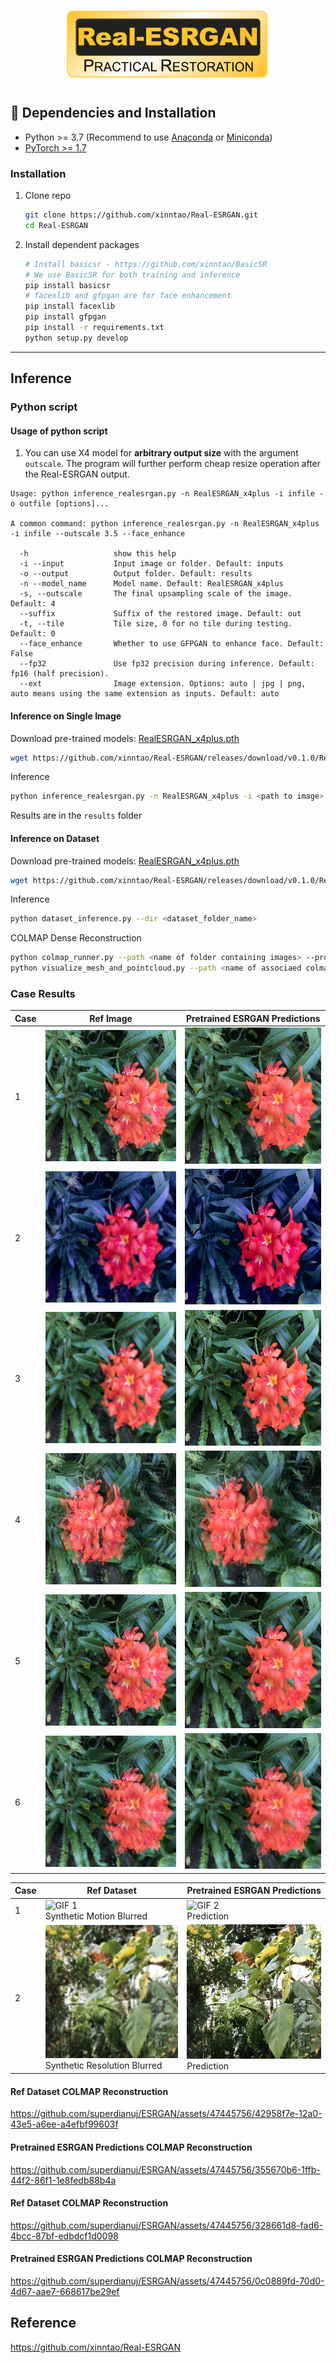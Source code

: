 
<p align="center">
  <img src="assets/realesrgan_logo.png" height=120>
</p>

## 🔧 Dependencies and Installation

- Python >= 3.7 (Recommend to use [Anaconda](https://www.anaconda.com/download/#linux) or [Miniconda](https://docs.conda.io/en/latest/miniconda.html))
- [PyTorch >= 1.7](https://pytorch.org/)

### Installation

1. Clone repo

    ```bash
    git clone https://github.com/xinntao/Real-ESRGAN.git
    cd Real-ESRGAN
    ```

1. Install dependent packages

    ```bash
    # Install basicsr - https://github.com/xinntao/BasicSR
    # We use BasicSR for both training and inference
    pip install basicsr
    # facexlib and gfpgan are for face enhancement
    pip install facexlib
    pip install gfpgan
    pip install -r requirements.txt
    python setup.py develop
    ```

---

## Inference


### Python script

#### Usage of python script

1. You can use X4 model for **arbitrary output size** with the argument `outscale`. The program will further perform cheap resize operation after the Real-ESRGAN output.

```console
Usage: python inference_realesrgan.py -n RealESRGAN_x4plus -i infile -o outfile [options]...

A common command: python inference_realesrgan.py -n RealESRGAN_x4plus -i infile --outscale 3.5 --face_enhance

  -h                   show this help
  -i --input           Input image or folder. Default: inputs
  -o --output          Output folder. Default: results
  -n --model_name      Model name. Default: RealESRGAN_x4plus
  -s, --outscale       The final upsampling scale of the image. Default: 4
  --suffix             Suffix of the restored image. Default: out
  -t, --tile           Tile size, 0 for no tile during testing. Default: 0
  --face_enhance       Whether to use GFPGAN to enhance face. Default: False
  --fp32               Use fp32 precision during inference. Default: fp16 (half precision).
  --ext                Image extension. Options: auto | jpg | png, auto means using the same extension as inputs. Default: auto
```

#### Inference on Single Image

Download pre-trained models: [RealESRGAN_x4plus.pth](https://github.com/xinntao/Real-ESRGAN/releases/download/v0.1.0/RealESRGAN_x4plus.pth)

```bash
wget https://github.com/xinntao/Real-ESRGAN/releases/download/v0.1.0/RealESRGAN_x4plus.pth -P weights
```

Inference

```bash
python inference_realesrgan.py -n RealESRGAN_x4plus -i <path to image> --face_enhance 1
```

Results are in the `results` folder


#### Inference on Dataset

Download pre-trained models: [RealESRGAN_x4plus.pth](https://github.com/xinntao/Real-ESRGAN/releases/download/v0.1.0/RealESRGAN_x4plus.pth)

```bash
wget https://github.com/xinntao/Real-ESRGAN/releases/download/v0.1.0/RealESRGAN_x4plus.pth -P weights
```

Inference

```bash
python dataset_inference.py --dir <dataset_folder_name>
```

COLMAP Dense Reconstruction
```bash
python colmap_runner.py --path <name of folder containing images> --project_name <name of associaed colmap project>
python visualize_mesh_and_pointcloud.py --path <name of associaed colmap project>
```




### Case Results

|Case | Ref Image | Pretrained ESRGAN Predictions |
|-----|-----------|-------------------------------|
|1    | ![Case 1 Ref](input_imgs/case_study1.png) | ![Case 1 Output](results/case_study1_out.png) |
|2    | ![Case 2 Ref](input_imgs/case_study2.png) | ![Case 2 Output](results/case_study2_out.png) |
|3    | ![Case 3 Ref](input_imgs/case_study3.png) | ![Case 3 Output](results/case_study3_out.png) |
|4    | ![Case 4 Ref](input_imgs/case_study4.png) | ![Case 4 Output](results/case_study4_out.png) |
|5    | ![Case 5 Ref](input_imgs/case_study5.png) | ![Case 5 Output](results/case_study5_out.png) |
|6    | ![Case 6 Ref](input_imgs/case_study6.png) | ![Case 6 Output](results/case_study6_out.png) |


|Case | Ref Dataset | Pretrained ESRGAN Predictions |
|---------|------------------|------------------|
|1| ![GIF 1](dataset_motion_blurred.gif)<br>Synthetic Motion Blurred | ![GIF 2](dataset_motion_blurred_out.gif)<br>Prediction |
|2| ![GIF 3](dataset_resolution_blurred.gif)<br>Synthetic Resolution Blurred | ![GIF 4](dataset_resolution_blurred_out.gif)<br>Prediction |


#### Ref Dataset COLMAP Reconstruction


https://github.com/superdianuj/ESRGAN/assets/47445756/42958f7e-12a0-43e5-a6ee-a4efbf99603f

#### Pretrained ESRGAN Predictions COLMAP Reconstruction



https://github.com/superdianuj/ESRGAN/assets/47445756/355670b6-1ffb-44f2-86f1-1e8fedb88b4a


#### Ref Dataset COLMAP Reconstruction

https://github.com/superdianuj/ESRGAN/assets/47445756/328661d8-fad6-4bcc-87bf-edbdcf1d0098

#### Pretrained ESRGAN Predictions COLMAP Reconstruction



https://github.com/superdianuj/ESRGAN/assets/47445756/0c0889fd-70d0-4d67-aae7-668617be29ef





## Reference
https://github.com/xinntao/Real-ESRGAN
